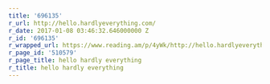 ```yaml
---
title: '696135'
r_url: http://hello.hardlyeverything.com/
r_date: 2017-01-08 03:46:32.646000000 Z
r_id: '696135'
r_wrapped_url: https://www.reading.am/p/4yWk/http://hello.hardlyeverything.com/
r_page_id: '510579'
r_page_title: hello hardly everything
r_title: hello hardly everything
---
```


